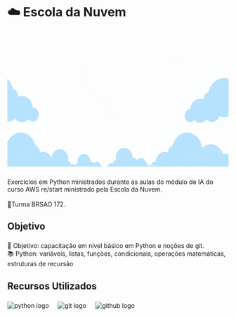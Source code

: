<h1 align="left">☁️ Escola da Nuvem</h1>

###

<div align="center">
  <img height="300" src="https://github.com/renatashirlen/escola_da_nuvem/blob/main/img/Escola%20da%20Nuvem.gif?raw=true"  />
</div>

###

<p align="left">Exercícios em Python ministrados durante as aulas do módulo de IA do curso AWS re/start ministrado pela Escola da Nuvem.<br><br>💠Turma BRSAO 172.</p>

###

<h2 align="left">Objetivo</h2>

###

<p align="left">🎯 Objetivo: capacitação em nível básico em Python e noções de git.<br>📚 Python: variáveis, listas, funções, condicionais, operações matemáticas, estruturas de recursão</p>

###

<h2 align="left">Recursos Utilizados</h2>

###

<div align="left">
  <img src="https://skillicons.dev/icons?i=py" height="40" alt="python logo"  />
  <img width="12" />
  <img src="https://skillicons.dev/icons?i=git" height="40" alt="git logo"  />
  <img width="12" />
  <img src="https://skillicons.dev/icons?i=github" height="40" alt="github logo"  />
</div>

###
